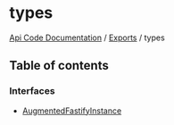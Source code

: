 # types
[Api Code Documentation](../README.md) / [Exports](../modules.md) / types

## Table of contents

### Interfaces

- [AugmentedFastifyInstance](../interfaces/types.AugmentedFastifyInstance.md)
